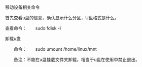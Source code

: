 移动设备相关命令

首先查看u盘的信息，确认显示什么分区，U盘格式是什么。

查看命令：　　sudo fdisk -l　









卸载u盘

　　命令：　　sudo umount /home/linux/mnt

　　备注：不能在u盘挂载文件夹卸载，相当于u盘在使用中禁止退出。